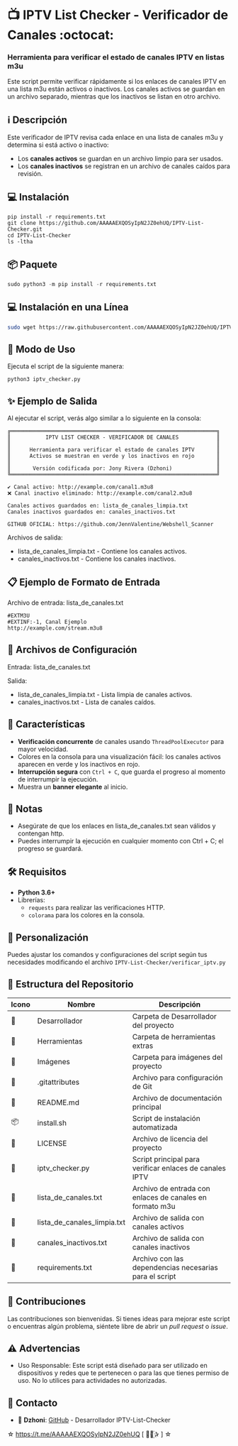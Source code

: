 ﻿# :tv: IPTV List Checker - Verificador de Canales :octocat:

### Herramienta para verificar el estado de canales IPTV en listas m3u
Este script permite verificar rápidamente si los enlaces de canales IPTV en una lista m3u están activos o inactivos. Los canales activos se guardan en un archivo separado, mientras que los inactivos se listan en otro archivo.

## :information_source: Descripción
Este verificador de IPTV revisa cada enlace en una lista de canales m3u y determina si está activo o inactivo:
- Los **canales activos** se guardan en un archivo limpio para ser usados.
- Los **canales inactivos** se registran en un archivo de canales caídos para revisión.

## :computer: Instalación
```python3
pip install -r requirements.txt
git clone https://github.com/AAAAAEXQOSyIpN2JZ0ehUQ/IPTV-List-Checker.git
cd IPTV-List-Checker
ls -ltha
```

## :package: Paquete
```python
sudo python3 -m pip install -r requirements.txt 
```

## :computer: Instalación en una Línea
```bash
sudo wget https://raw.githubusercontent.com/AAAAAEXQOSyIpN2JZ0ehUQ/IPTV-List-Checker/main/install.sh -O - | sudo bash
```

## :rocket: Modo de Uso
Ejecuta el script de la siguiente manera:

```python3
python3 iptv_checker.py
```

## :sparkles: Ejemplo de Salida

Al ejecutar el script, verás algo similar a lo siguiente en la consola:

```plaintext
╔═════════════════════════════════════════════════════════════════╗
║           IPTV LIST CHECKER - VERIFICADOR DE CANALES            ║
║                                                                 ║
║      Herramienta para verificar el estado de canales IPTV       ║
║      Activos se muestran en verde y los inactivos en rojo       ║
║                                                                 ║
║       Versión codificada por: Jony Rivera (Dzhoni)              ║
╚═════════════════════════════════════════════════════════════════╝

✔️ Canal activo: http://example.com/canal1.m3u8
❌ Canal inactivo eliminado: http://example.com/canal2.m3u8

Canales activos guardados en: lista_de_canales_limpia.txt
Canales inactivos guardados en: canales_inactivos.txt

GITHUB OFICIAL: https://github.com/JennValentine/Webshell_Scanner
```

Archivos de salida:
- lista_de_canales_limpia.txt - Contiene los canales activos.
- canales_inactivos.txt - Contiene los canales inactivos.


## :clipboard: Ejemplo de Formato de Entrada 

Archivo de entrada: lista_de_canales.txt

```plaintext
#EXTM3U
#EXTINF:-1, Canal Ejemplo
http://example.com/stream.m3u8
```

## :wrench: Archivos de Configuración

Entrada: lista_de_canales.txt

Salida:
- lista_de_canales_limpia.txt - Lista limpia de canales activos.
- canales_inactivos.txt - Lista de canales caídos.


## :star2: Características

- **Verificación concurrente** de canales usando `ThreadPoolExecutor` para mayor velocidad.
- Colores en la consola para una visualización fácil: los canales activos aparecen en verde y los inactivos en rojo.
- **Interrupción segura** con `Ctrl + C`, que guarda el progreso al momento de interrumpir la ejecución.
- Muestra un **banner elegante** al inicio.

## :bookmark_tabs: Notas

- Asegúrate de que los enlaces en lista_de_canales.txt sean válidos y contengan http.
- Puedes interrumpir la ejecución en cualquier momento con Ctrl + C; el progreso se guardará.

## :hammer_and_wrench: Requisitos 

- **Python 3.6+**
- Librerías:
  - `requests` para realizar las verificaciones HTTP.
  - `colorama` para los colores en la consola.

## :memo: Personalización

Puedes ajustar los comandos y configuraciones del script según tus necesidades modificando el archivo `IPTV-List-Checker/verificar_iptv.py`

## :open_file_folder: Estructura del Repositorio

| Icono            | Nombre                      | Descripción                                              |
|------------------|-----------------------------|----------------------------------------------------------|
| :file_folder:    | Desarrollador               | Carpeta de Desarrollador del proyecto                    |
| :file_folder:    | Herramientas                | Carpeta de herramientas extras                           |
| :file_folder:    | Imágenes                    | Carpeta para imágenes del proyecto                       |
| :page_facing_up: | .gitattributes              | Archivo para configuración de Git                        |
| :book:           | README.md                   | Archivo de documentación principal                       |
| :package:        | install.sh                  | Script de instalación automatizada                       |
| :page_facing_up: | LICENSE                     | Archivo de licencia del proyecto                         |
| :page_facing_up: | iptv_checker.py             | Script principal para verificar enlaces de canales IPTV  |
| :page_facing_up: | lista_de_canales.txt        | Archivo de entrada con enlaces de canales en formato m3u |
| :page_facing_up: | lista_de_canales_limpia.txt | Archivo de salida con canales activos                    |
| :page_facing_up: | canales_inactivos.txt       | Archivo de salida con canales inactivos                  |
| :page_facing_up: | requirements.txt            | Archivo con las dependencias necesarias para el script   |

## :star2: Contribuciones

Las contribuciones son bienvenidas. Si tienes ideas para mejorar este script o encuentras algún problema, siéntete libre de abrir un *pull request* o *issue*.

## :warning: Advertencias

- Uso Responsable: Este script está diseñado para ser utilizado en dispositivos y redes que te pertenecen o para las que tienes permiso de uso. No lo utilices para actividades no autorizadas.

## :email: Contacto 
* :busts_in_silhouette: **Dzhoni**: [GitHub](https://github.com/AAAAAEXQOSyIpN2JZ0ehUQ/IPTV-List-Checker) - Desarrollador IPTV-List-Checker

☆ https://t.me/AAAAAEXQOSyIpN2JZ0ehUQ [  ⃘⃤꙰✰ ] ☆
